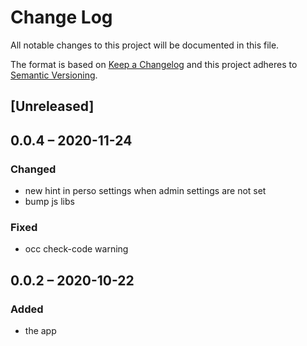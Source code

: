 # Change Log
All notable changes to this project will be documented in this file.

The format is based on [Keep a Changelog](http://keepachangelog.com/)
and this project adheres to [Semantic Versioning](http://semver.org/).

## [Unreleased]

## 0.0.4 – 2020-11-24
### Changed
- new hint in perso settings when admin settings are not set
- bump js libs

### Fixed
- occ check-code warning

## 0.0.2 – 2020-10-22
### Added
* the app
